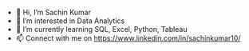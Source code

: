 - 👋 Hi, I’m Sachin Kumar
- 👀 I’m interested in Data Analytics
- 🌱 I’m currently learning SQL, Excel, Python, Tableau
- 📫 Connect with me on https://www.linkedin.com/in/sachinkumar10/ 

<!---
smahla/smahla is a ✨ special ✨ repository because its `README.md` (this file) appears on your GitHub profile.
You can click the Preview link to take a look at your changes.
--->
